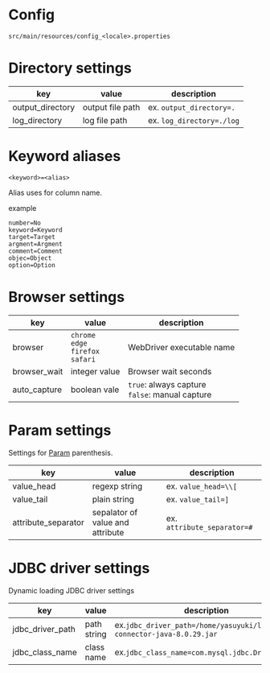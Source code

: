 Config
====

```
src/main/resources/config_<locale>.properties
```

# Directory settings

| key | value            | description |
----- |------------------|--------------
| output_directory | output file path | ex. ```output_directory=.``` |
| log_directory | log file path | ex. ```log_directory=./log``` |   

# Keyword aliases

```
<keyword>=<alias>
```

Alias uses for column name.

example

```
number=No
keyword=Keyword
target=Target
argment=Argment
comment=Comment
objec=Object
option=Option
```

# Browser settings

|key| value                                                    | description                                               |
----|----------------------------------------------------------|-----------------------------------------------------------
| browser | ```chrome```<br>```edge```<br>```firefox```<br>```safari``` | WebDriver executable name                                 |
| browser_wait | integer value | Browser wait seconds                                      |
| auto_capture | boolean vale | ```true```: always capture<br>```false```: manual capture |

# Param settings

Settings for [Param](Param.md) parenthesis.

| key | value | description |
------|-------|--------------
| value_head | regexp string | ex. ```value_head=\\[``` |
| value_tail | plain string | ex. ```value_tail=]``` |
| attribute_separator | sepalator of value and attribute | ex. ```attribute_separator=#``` |

# JDBC driver settings

Dynamic loading JDBC driver settings

| key              | value | description                                                                  |
------------------|-------|------------------------------------------------------------------------------
| jdbc_driver_path | path string | ex.```jdbc_driver_path=/home/yasuyuki/lib/mysql-connector-java-8.0.29.jar``` |
| jdbc_class_name  | class name | ex.```jdbc_class_name=com.mysql.jdbc.Driver``` | 
